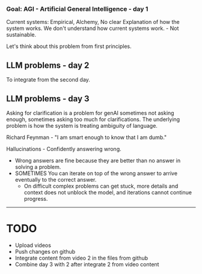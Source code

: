 ### Goal: AGI - Artificial General Intelligence - day 1

Current systems: Empirical, Alchemy, No clear Explanation of how the system works. We don't understand how current systems work. - Not sustainable. 

Let's think about this problem from first principles. 

## LLM problems - day 2

To integrate from the second day.

## LLM problems - day 3
Asking for clarification is a problem for genAI sometimes not asking enough, sometimes asking too much for clarifications. The underlying problem is how the system is treating ambiguity of language. 

Richard Feynman - "I am smart enough to know that I am dumb." 

Hallucinations - Confidently answering wrong.
- Wrong answers are fine because they are better than no answer in solving a problem. 
- SOMETIMES You can iterate on top of the wrong answer to arrive eventually to the correct answer.
	- On difficult complex problems can get stuck, more details and context does not unblock the model, and iterations cannot continue progress.



---

# TODO
- Upload videos
- Push changes on github
- Integrate content from video 2 in the files from github
- Combine day 3 with 2 after integrate 2 from video content